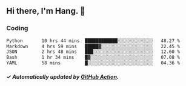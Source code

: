 ## Hi there, I'm Hang. 👋

### Coding

<!--START_SECTION:waka-->

```txt
Python       10 hrs 44 mins  ████████████░░░░░░░░░░░░░   48.27 %
Markdown     4 hrs 59 mins   █████▓░░░░░░░░░░░░░░░░░░░   22.45 %
JSON         2 hrs 48 mins   ███░░░░░░░░░░░░░░░░░░░░░░   12.60 %
Bash         1 hr 34 mins    █▓░░░░░░░░░░░░░░░░░░░░░░░   07.08 %
YAML         58 mins         █░░░░░░░░░░░░░░░░░░░░░░░░   04.36 %
```

<!--END_SECTION:waka-->

##### ✓ Automatically updated by [GitHub Action](https://github.com/huhuhang/huhuhang/actions).
